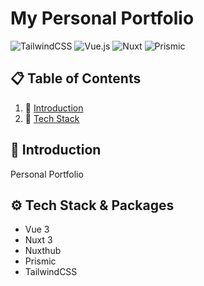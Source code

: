 # My Personal Portfolio

![TailwindCSS](https://img.shields.io/badge/tailwindcss-%2338B2AC.svg?style=for-the-badge&logo=tailwind-css&logoColor=white)
![Vue.js](https://img.shields.io/badge/vuejs-%2335495e.svg?style=for-the-badge&logo=vuedotjs&logoColor=%234FC08D)
![Nuxt](https://img.shields.io/badge/nuxt-%2335495e.svg?style=for-the-badge&logo=nuxt&logoColor=%234FC08D)
![Prismic](https://img.shields.io/badge/prismic-%2335495e.svg?style=for-the-badge&logo=prismic&logoColor=%234FC08D)




## 📋 <a name="table">Table of Contents</a>

1. 🚀 [Introduction](#introduction)
2. 🚀 [Tech Stack](#tech-stack)

## <a name="introduction">🤖 Introduction</a>

Personal Portfolio

## <a name="tech-stack">⚙️ Tech Stack & Packages</a>

- Vue 3
- Nuxt 3
- Nuxthub
- Prismic
- TailwindCSS
